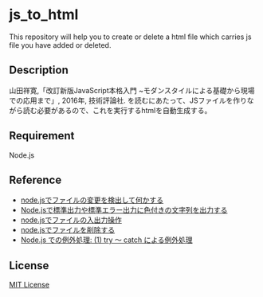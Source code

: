 # js_to_html

This repository will help you to create or delete a html file which carries js file you have added or deleted.

## Description

山田祥寛,「改訂新版JavaScript本格入門 ~モダンスタイルによる基礎から現場での応用まで」, 2016年, 技術評論社. を読むにあたって、JSファイルを作りながら読む必要があるので、これを実行するhtmlを自動生成する。

## Requirement

Node.js

## Reference

* [node.jsでファイルの変更を検出して何かする](https://qiita.com/zaburo/items/0280807fe5e59026e41b)
* [Node.jsで標準出力や標準エラー出力に色付きの文字列を出力する](http://info-i.net/console-log-color)
* [node.jsでファイルの入出力操作](https://qiita.com/shirokuman/items/509b159bf4b8dd1c41ef)
* [node.jsでファイルを削除する](https://www.gesource.jp/weblog/?p=8216)
* [Node.js での例外処理: (1) try ～ catch による例外処理](https://maku77.github.io/nodejs/exception/try-and-catch.html)

## License

[MIT License](./LICENSE)
